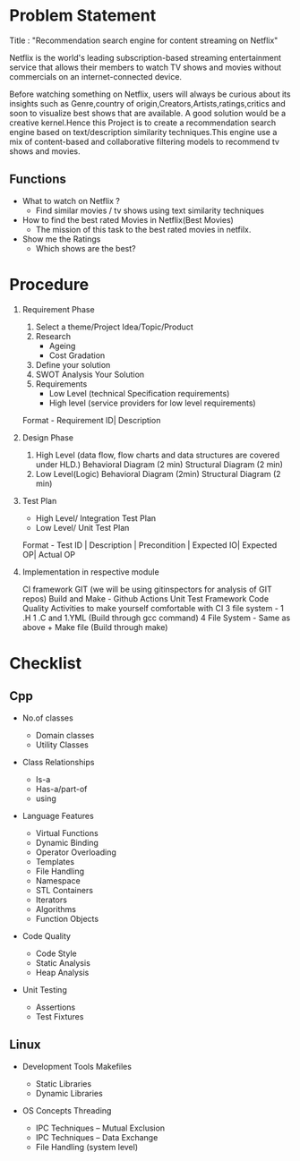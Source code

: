 
# Problem Statement

Title : "Recommendation search engine for content streaming on Netflix"  

Netflix is the world's leading subscription-based streaming entertainment service that allows their members to watch TV shows and movies without commercials on an internet-connected device.

Before watching something on Netflix, users will always be curious about its insights such as Genre,country of origin,Creators,Artists,ratings,critics and soon to visualize best shows that are available. A good solution would be a creative kernel.Hence this Project is to create a recommendation search engine based on text/description similarity techniques.This engine use a mix of content-based and collaborative filtering models to recommend tv shows and movies.

## Functions

* What to watch on Netflix ?
    - Find similar movies / tv shows using text similarity techniques 
* How to find the best rated Movies in Netflix(Best Movies)
    - The mission of this task to the best rated movies in netfilx.
* Show me the Ratings
    - Which shows are the best?

# Procedure 
1. Requirement Phase
    1. Select a theme/Project Idea/Topic/Product
    2. Research 
        * Ageing 
        * Cost Gradation
    3. Define your solution 
    4. SWOT Analysis Your Solution
    5. Requirements 
        - Low Level (technical Specification requirements)
        - High level (service providers for low level requirements)

    Format - Requirement ID| Description

2. Design Phase
    1. High Level (data flow, flow charts and data structures are covered under HLD.)
        Behavioral Diagram (2 min)
        Structural Diagram (2 min)
    2. Low Level(Logic)
        Behavioral Diagram (2min)
        Structural Diagram (2 min)

3. Test Plan 
    - High Level/ Integration Test Plan 
    - Low Level/ Unit Test Plan 

    Format - Test ID | Description | Precondition | Expected IO| Expected OP| Actual OP

 
4. Implementation in respective module

    CI framework 
        GIT (we will be using gitinspectors for analysis of GIT repos)
        Build and Make - Github Actions 
        Unit Test Framework 
        Code Quality 
    Activities to make yourself comfortable with CI 
        3 file system - 1 .H 1 .C and 1.YML (Build through gcc command)
        4 File System - Same as above + Make file (Build through make)

# Checklist

## Cpp
* No.of classes 	
    - Domain classes
	- Utility Classes
	
* Class Relationships	
    - Is-a
	- Has-a/part-of
	- using
	
* Language Features	
    - Virtual Functions
	- Dynamic Binding
	- Operator Overloading
	- Templates
	- File Handling
	- Namespace
	- STL Containers
	- Iterators
	- Algorithms
	- Function Objects
	
* Code Quality	
    - Code Style
	- Static Analysis
	- Heap Analysis
	
* Unit Testing	
    - Assertions
	- Test Fixtures

## Linux
* Development Tools	Makefiles
	- Static Libraries
	- Dynamic Libraries
	
* OS Concepts	Threading
	- IPC Techniques – Mutual Exclusion
	- IPC Techniques – Data Exchange
	- File Handling (system level)
